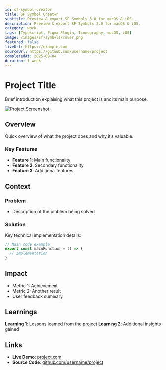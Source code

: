 ```yaml
---
id: sf-symbol-creator
title: SF Symbol Creator
subtitle: Preview & export SF Symbols 3.0 for macOS & iOS.
description: Preview & export SF Symbols 3.0 for macOS & iOS.
category: work
tags: [Typescript, Figma Plugin, Iconography, macOS, iOS]
image: /images/sf-symbols/cover.png
featured: false
liveUrl: https://example.com
sourceUrl: https://github.com/username/project
completedAt: 2025-09-04
duration: 1 week
---
```


# Project Title

Brief introduction explaining what this project is and its main purpose.

![Project Screenshot](/images/simple-template.svg)

## Overview

Quick overview of what the project does and why it's valuable.

### Key Features

- **Feature 1**: Main functionality
- **Feature 2**: Secondary functionality
- **Feature 3**: Additional features

## Context

### Problem

- Description of the problem being solved

### Solution

Key technical implementation details:

```typescript
// Main code example
export const mainFunction = () => {
  // Implementation
}
```

## Impact

- Metric 1: Achievement
- Metric 2: Another result
- User feedback summary
  
## Learnings

**Learning 1**: Lessons learned from the project
**Learning 2**: Additional insights gained

## Links

- **Live Demo**: [project.com](https://example.com)
- **Source Code**: [github.com/username/project](https://github.com/username/project)
